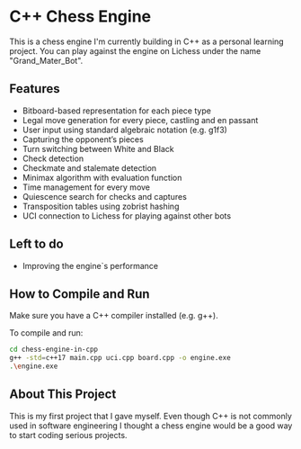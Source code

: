 # C++ Chess Engine

This is a chess engine I'm currently building in C++ as a personal learning project. You can play against the engine on Lichess under the name "Grand_Mater_Bot".

## Features

- Bitboard-based representation for each piece type
- Legal move generation for every piece, castling and en passant
- User input using standard algebraic notation (e.g. g1f3)
- Capturing the opponent’s pieces
- Turn switching between White and Black
- Check detection
- Checkmate and stalemate detection
- Minimax algorithm with evaluation function
- Time management for every move
- Quiescence search for checks and captures
- Transposition tables using zobrist hashing
- UCI connection to Lichess for playing against other bots

## Left to do

- Improving the engine`s performance

## How to Compile and Run

Make sure you have a C++ compiler installed (e.g. g++).

To compile and run:

```bash
cd chess-engine-in-cpp
g++ -std=c++17 main.cpp uci.cpp board.cpp -o engine.exe
.\engine.exe
```

## About This Project

This is my first project that I gave myself. Even though C++ is not commonly used in software engineering I thought a chess engine would be a good way to start coding serious projects.

